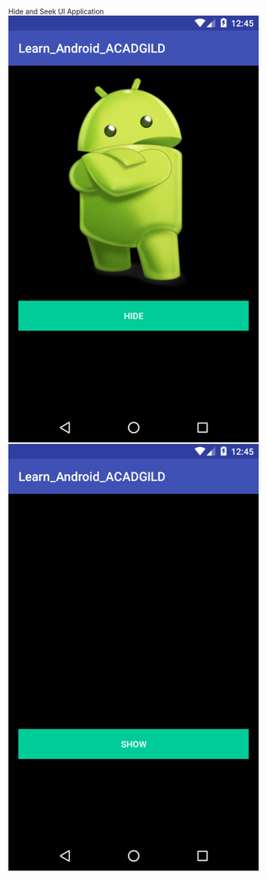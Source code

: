 Hide and Seek UI Application
![alt tag](https://github.com/karthik-krishnaswamy17/Learn_Android_ACADGILD/blob/Assignment2.4/HIDE_1.png)
![alt tag](https://github.com/karthik-krishnaswamy17/Learn_Android_ACADGILD/blob/Assignment2.4/SHOW_1.png)

